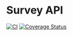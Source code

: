 # Survey API

[![CI](https://github.com/dyarleniber/survey-api/actions/workflows/ci.yml/badge.svg)](https://github.com/dyarleniber/survey-api/actions/workflows/ci.yml)
[![Coverage Status](https://coveralls.io/repos/github/dyarleniber/survey-api/badge.svg?branch=main)](https://coveralls.io/github/dyarleniber/survey-api?branch=main)
